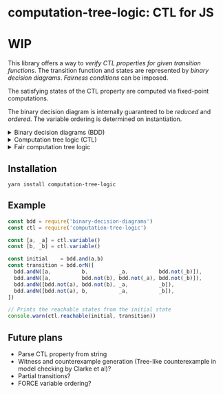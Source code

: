 # computation-tree-logic: CTL for JS

# WIP

This library offers a way to *verify CTL properties for given transition functions*. The transition function and states are represented by *binary decision diagrams*. *Fairness conditions* can be imposed.

The satisfying states of the CTL property are computed via fixed-point computations.

The binary decision diagram is internally guaranteed to be *reduced* and *ordered*. The variable ordering is determined on instantiation.

<details>
  <summary>Binary decision diagrams (BDD)</summary>
  <ol>
    In <a href="https://en.wikipedia.org/wiki/Computer_science">computer science</a>, a <b>binary decision diagram</b> (<b>BDD</b>) or <b>branching program</b> is a <a href="https://en.wikipedia.org/wiki/Data_structure">data structure</a> that is used to represent a <a href="https://en.wikipedia.org/wiki/Boolean_function">Boolean function</a>. On a more abstract level, BDDs can be considered as a <a href="https://en.wikipedia.org/wiki/Data_compression">compressed</a> representation of <a href="https://en.wikipedia.org/wiki/Set_(mathematics)">sets</a> or <a href="https://en.wikipedia.org/wiki/Relation_(mathematics)">relations</a>. Unlike other compressed representations, operations are performed directly on the compressed representation, i.e. without decompression. Other <a href="https://en.wikipedia.org/wiki/Data_structure">data structures</a> used to represent <a href="https://en.wikipedia.org/wiki/Boolean_function">Boolean functions</a> include <a href="https://en.wikipedia.org/wiki/Negation_normal_form">negation normal form</a> (NNF), <a href="https://en.wikipedia.org/wiki/Zhegalkin_polynomial">Zhegalkin polynomials</a>, and <a href="https://en.wikipedia.org/wiki/Propositional_directed_acyclic_graph">propositional directed acyclic graphs</a> (PDAG).
    ~ <a href="https://en.wikipedia.org/wiki/Binary_decision_diagram">Wikipedia</a>, 09/10/2020
  </ol>
</details>
<details>
  <summary>Computation tree logic (CTL)</summary>
  <ol>
    <b>Computation tree logic</b> (<b>CTL</b>) is a branching-time <a href="https://en.wikipedia.org/wiki/Mathematical_logic">logic</a>, meaning that its model of time is a tree-like structure in which the future is not determined; there are different paths in the future, any one of which might be an actual path that is realized. It is used in <a href="https://en.wikipedia.org/wiki/Formal_verification">formal verification</a> of software or hardware artifacts, typically by software applications known as <a href="https://en.wikipedia.org/wiki/Model_checker">model checkers</a> which determine if a given artifact possesses <a href="https://en.wikipedia.org/wiki/Safety_(distributed_computing)">safety</a> or <a href="https://en.wikipedia.org/wiki/Liveness">liveness</a> properties. For example, CTL can specify that when some initial condition is satisfied (e.g., all program variables are positive or no cars on a highway straddle two lanes), then all possible executions of a program avoid some undesirable condition (e.g., dividing a number by zero or two cars colliding on a highway). In this example, the safety property could be verified by a model checker that explores all possible transitions out of program states satisfying the initial condition and ensures that all such executions satisfy the property. Computation tree logic is in a class of <a href="https://en.wikipedia.org/wiki/Temporal_logic">temporal logics</a> that includes <a href="https://en.wikipedia.org/wiki/Linear_temporal_logic">linear temporal logic</a> (LTL). Although there are properties expressible only in CTL and properties expressible only in LTL, all properties expressible in either logic can also be expressed in <a href="https://en.wikipedia.org/wiki/CTL*">CTL*</a>.
    ~ <a href="https://en.wikipedia.org/wiki/Computation_tree_logic">Wikipedia</a>, 09/10/2020
  </ol>
</details>
<details>
  <summary>Fair computation tree logic</summary>
  <ol>
    <b>Fair computational tree logic</b> is conventional <a href="https://en.wikipedia.org/wiki/Computational_tree_logic">computational tree logic</a> studied with explicit fairness constraints.
    ~ <a href="https://en.wikipedia.org/wiki/Fair_computational_tree_logic">Wikipedia</a>, 09/10/2020
  </ol>
</details>


## Installation
```
yarn install computation-tree-logic
```

## Example

```javascript
const bdd = require('binary-decision-diagrams')
const ctl = require('computation-tree-logic')

const [a, _a] = ctl.variable()
const [b, _b] = ctl.variable()

const initial    = bdd.and(a,b)
const transition = bdd.orN([
  bdd.andN([a,          b,          _a,          bdd.not(_b)]),
  bdd.andN([a,          bdd.not(b), bdd.not(_a), bdd.not(_b)]),
  bdd.andN([bdd.not(a), bdd.not(b), _a,          _b]),
  bdd.andN([bdd.not(a), b,          _a,          _b]),
])

// Prints the reachable states from the initial state
console.warn(ctl.reachable(initial, transition))
```

## Future plans
 - Parse CTL property from string
 - Witness and counterexample generation (Tree-like counterexample in model checking by Clarke et al)?
 - Partial transitions?
 - FORCE variable ordering?
